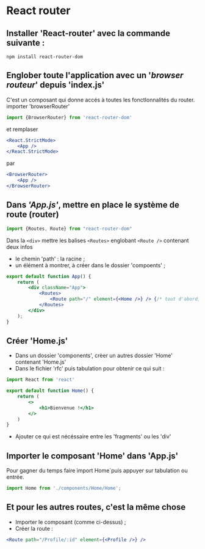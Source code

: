 # **React router**  

## **Installer 'React-router' avec la commande suivante :**  
`npm install react-router-dom`

## **Englober toute l'application avec un '_browser routeur_' depuis 'index.js'**  
C'est un composant qui donne accés à toutes les fonctIonnalités du router.
importer 'browserRouter'  
```jsx
import {BrowserRouter} from 'react-router-dom'
```
et remplaser  
```jsx
<React.StrictMode>
    <App />
</React.StrictMode>
```
par  
```jsx
<BrowserRouter>
    <App />
</BrowserRouter>
```

## **Dans _'App.js'_, mettre en place le système de route (router)**
```jsx
import {Routes, Route} from "react-router-dom"
```
Dans la `<div>` mettre les balises `<Routes>` englobant `<Route />` contenant deux infos
* le chemin 'path' : la racine ;
* un élément à montrer, à créer dans le dossier 'compoents' ;
```jsx
export default function App() {
    return (
        <div className="App">
            <Routes>
                <Route path="/" element={<Home />} /> {/* tout d'abord, le chemin (path), c'est la racine et un élément à montrer, ici (Home)*/}
            </Routes>
        </div>
    );
}
```
## **Créer 'Home.js'**
* Dans un dossier 'components', crèer un autres dossier 'Home' contenant 'Home.js'
* Dans le fichier 'rfc' puis tabulation pour obtenir ce qui suit :
```jsx
import React from 'react'

export default function Home() {
    return (
        <>
            <h1>Bienvenue !</h1>
        </>
    )
}
``` 
* Ajouter ce qui est nécéssaire entre les 'fragments' ou les 'div'

## **Importer le composant 'Home' dans 'App.js'**
Pour gagner du temps faire ìmport Home`puis appuyer sur tabulation ou entrée.
```jsx
import Home from './components/Home/Home';
```

## **Et pour les autres routes, c'est la même chose**

* Importer le composant (comme ci-dessus) ;
* Créer la route :
```jsx
<Route path="/Profile/:id" element={<Profile />} />
```